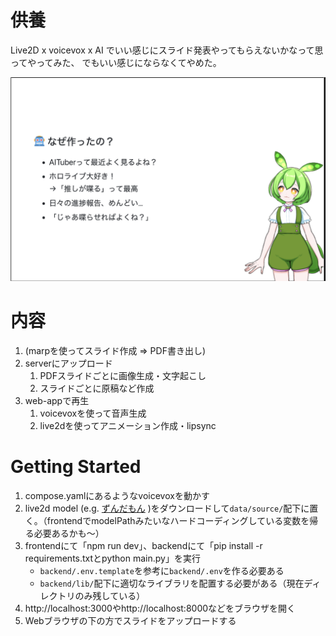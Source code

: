 # 供養 
Live2D x voicevox x AI でいい感じにスライド発表やってもらえないかなって思ってやってみた、
でもいい感じにならなくてやめた。

![demo](./doc/demo.png)

# 内容
1. (marpを使ってスライド作成 => PDF書き出し) 
2. serverにアップロード
    1. PDFスライドごとに画像生成・文字起こし
    2. スライドごとに原稿など作成
3. web-appで再生
    1. voicevoxを使って音声生成
    2. live2dを使ってアニメーション作成・lipsync

# Getting Started
1. compose.yamlにあるようなvoicevoxを動かす
2. live2d model (e.g. [ずんだもん](https://booth.pm/ja/items/5363599) )をダウンロードして`data/source/`配下に置く。（frontendでmodelPathみたいなハードコーディングしている変数を帰る必要あるかも〜）
3. frontendにて「npm run dev」、backendにて「pip install -r requirements.txtとpython main.py」を実行
    - `backend/.env.template`を参考に`backend/.env`を作る必要ある
    - `backend/lib/`配下に適切なライブラリを配置する必要がある（現在ディレクトリのみ残している）
4. http://localhost:3000やhttp://localhost:8000などをブラウザを開く
5. Webブラウザの下の方でスライドをアップロードする
